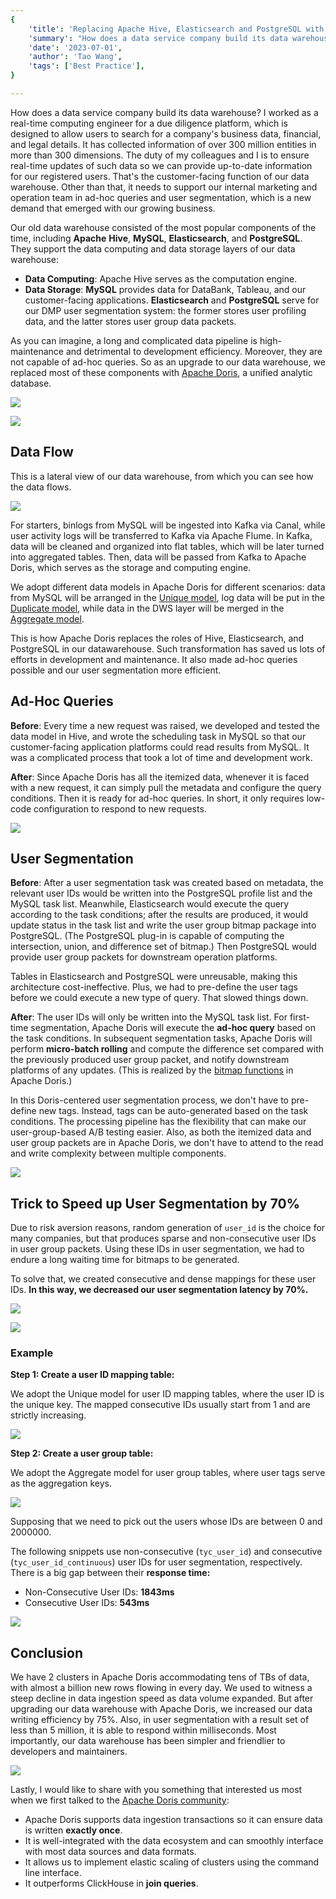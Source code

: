 ```yaml
---
{
    'title': 'Replacing Apache Hive, Elasticsearch and PostgreSQL with Apache Doris',
    'summary': "How does a data service company build its data warehouse? Simplicity is the best policy. See how a due diligence platform increased data writing efficiency by 75%.",
    'date': '2023-07-01',
    'author': 'Tao Wang',
    'tags': ['Best Practice'],
}

---
```


<!-- 
Licensed to the Apache Software Foundation (ASF) under one
or more contributor license agreements.  See the NOTICE file
distributed with this work for additional information
regarding copyright ownership.  The ASF licenses this file
to you under the Apache License, Version 2.0 (the
"License"); you may not use this file except in compliance
with the License.  You may obtain a copy of the License at

  http://www.apache.org/licenses/LICENSE-2.0

Unless required by applicable law or agreed to in writing,
software distributed under the License is distributed on an
"AS IS" BASIS, WITHOUT WARRANTIES OR CONDITIONS OF ANY
KIND, either express or implied.  See the License for the
specific language governing permissions and limitations
under the License.
-->

How does a data service company build its data warehouse? I worked as a real-time computing engineer for a due diligence platform, which is designed to allow users to search for a company's business data, financial, and legal details. It has collected information of over 300 million entities in more than 300 dimensions. The duty of my colleagues and I is to ensure real-time updates of such data so we can provide up-to-date information for our registered users. That's the customer-facing function of our data warehouse. Other than that, it needs to support our internal marketing and operation team in ad-hoc queries and user segmentation, which is a new demand that emerged with our growing business. 

Our old data warehouse consisted of the most popular components of the time, including **Apache** **Hive**, **MySQL**, **Elasticsearch**, and **PostgreSQL**. They support the data computing and data storage layers of our data warehouse: 

- **Data Computing**: Apache Hive serves as the computation engine.
- **Data Storage**: **MySQL** provides data for DataBank, Tableau, and our customer-facing applications. **Elasticsearch** and **PostgreSQL** serve for our DMP user segmentation system: the former stores user profiling data, and the latter stores user group data packets. 

As you can imagine, a long and complicated data pipeline is high-maintenance and detrimental to development efficiency. Moreover, they are not capable of ad-hoc queries. So as an upgrade to our data warehouse, we replaced most of these components with [Apache Doris](https://github.com/apache/doris), a unified analytic database.

![](../static/images/Tianyancha_1.png)

![](../static/images/Tianyancha_2.png)

## Data Flow

This is a lateral view of our data warehouse, from which you can see how the data flows.

![](../static/images/Tianyancha_3.png)

For starters, binlogs from MySQL will be ingested into Kafka via Canal, while user activity logs will be transferred to Kafka via Apache Flume. In Kafka, data will be cleaned and organized into flat tables, which will be later turned into aggregated tables. Then, data will be passed from Kafka to Apache Doris, which serves as the storage and computing engine. 

We adopt different data models in Apache Doris for different scenarios: data from MySQL will be arranged in the [Unique model](https://doris.apache.org/docs/dev/data-table/data-model/#unique-model), log data will be put in the [Duplicate model](https://doris.apache.org/docs/dev/data-table/data-model/#duplicate-model), while data in the DWS layer will be merged in the [Aggregate model](https://doris.apache.org/docs/dev/data-table/data-model/#aggregate-model).

This is how Apache Doris replaces the roles of Hive, Elasticsearch, and PostgreSQL in our datawarehouse. Such transformation has saved us lots of efforts in development and maintenance. It also made ad-hoc queries possible and our user segmentation more efficient. 

## Ad-Hoc Queries

**Before**: Every time a new request was raised, we developed and tested the data model in Hive, and wrote the scheduling task in MySQL so that our customer-facing application platforms could read results from MySQL. It was a complicated process that took a lot of time and development work. 

**After**: Since Apache Doris has all the itemized data, whenever it is faced with a new request, it can simply pull the metadata and configure the query conditions. Then it is ready for ad-hoc queries. In short, it only requires low-code configuration to respond to new requests. 

![](../static/images/Tianyancha_4.png)

## User Segmentation

**Before**: After a user segmentation task was created based on metadata, the relevant user IDs would be written into the PostgreSQL profile list and the MySQL task list. Meanwhile, Elasticsearch would execute the query according to the task conditions; after the results are produced, it would update status in the task list and write the user group bitmap package into PostgreSQL. (The PostgreSQL plug-in is capable of computing the intersection, union, and difference set of bitmap.) Then PostgreSQL would provide user group packets for downstream operation platforms.

Tables in Elasticsearch and PostgreSQL were unreusable, making this architecture cost-ineffective. Plus, we had to pre-define the user tags before we could execute a new type of query. That slowed things down.  

**After**: The user IDs will only be written into the MySQL task list. For first-time segmentation, Apache Doris will execute the **ad-hoc query** based on the task conditions. In subsequent segmentation tasks, Apache Doris will perform **micro-batch rolling** and compute the difference set compared with the previously produced user group packet, and notify downstream platforms of any updates. (This is realized by the [bitmap functions](https://doris.apache.org/docs/dev/sql-manual/sql-functions/bitmap-functions/bitmap_union) in Apache Doris.) 

In this Doris-centered user segmentation process, we don't have to pre-define new tags. Instead, tags can be auto-generated based on the task conditions. The processing pipeline has the flexibility that can make our user-group-based A/B testing easier. Also, as both the itemized data and user group packets are in Apache Doris, we don't have to attend to the read and write complexity between multiple components.

![](../static/images/Tianyancha_5.png)

## Trick to Speed up User Segmentation by 70%

Due to risk aversion reasons, random generation of `user_id` is the choice for many companies, but that produces sparse and non-consecutive user IDs in user group packets. Using these IDs in user segmentation, we had to endure a long waiting time for bitmaps to be generated. 

To solve that, we created consecutive and dense mappings for these user IDs. **In this way, we decreased our user segmentation latency by 70%.**

![](../static/images/Tianyancha_6.png)

![](../static/images/Tianyancha_7.png)

### Example

**Step 1: Create a user ID mapping table:**

We adopt the Unique model for user ID mapping tables, where the user ID is the unique key. The mapped consecutive IDs usually start from 1 and are strictly increasing. 

![](../static/images/Tianyancha_8.png)

**Step 2: Create a user group table:**

We adopt the Aggregate model for user group tables, where user tags serve as the aggregation keys. 

![](../static/images/Tianyancha_9.png)

Supposing that we need to pick out the users whose IDs are between 0 and 2000000. 

The following snippets use non-consecutive (`tyc_user_id`) and consecutive (`tyc_user_id_continuous`) user IDs for user segmentation, respectively. There is a big gap between their **response time:**

- Non-Consecutive User IDs: **1843ms**
- Consecutive User IDs: **543ms** 

![](../static/images/Tianyancha_10.png)

## Conclusion

We have 2 clusters in Apache Doris accommodating tens of TBs of data, with almost a billion new rows flowing in every day. We used to witness a steep decline in data ingestion speed as data volume expanded. But after upgrading our data warehouse with Apache Doris, we increased our data writing efficiency by 75%. Also, in user segmentation with a result set of less than 5 million, it is able to respond within milliseconds. Most importantly, our data warehouse has been simpler and friendlier to developers and maintainers. 

![](../static/images/Tianyancha_11.png)

Lastly, I would like to share with you something that interested us most when we first talked to the [Apache Doris community](https://t.co/KcxAtAJZjZ):

- Apache Doris supports data ingestion transactions so it can ensure data is written **exactly once**.
- It is well-integrated with the data ecosystem and can smoothly interface with most data sources and data formats.
- It allows us to implement elastic scaling of clusters using the command line interface.
- It outperforms ClickHouse in **join queries**.

